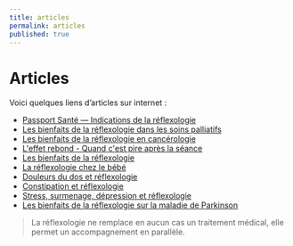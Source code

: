 ```yaml
---
title: articles
permalink: articles
published: true
---
```


# Articles

Voici quelques liens d’articles sur internet :

- [Passport Santé — Indications de la réflexologie][1]
- [Les bienfaits de la réflexologie dans les soins palliatifs][2]
- [Les bienfaits de la réflexologie en cancérologie][3]
- [L'effet rebond - Quand c'est pire après la séance][4]
- [Les bienfaits de la réflexologie][5]
- [La réflexologie chez le bébé][6]
- [Douleurs du dos et réflexologie][7]
- [Constipation et réflexologie][8]
- [Stress, surmenage, dépression et réflexologie][9]
- [Les bienfaits de la réflexologie sur la maladie de Parkinson][10]


> La réflexologie ne remplace en aucun cas un traitement médical, elle permet un accompagnement en parallèle.

[1]: http://www.passeportsante.net/fr/Therapies/Guide/Fiche.aspx?doc=reflexologie_th

[2]: http://www.actmd.org/articles/200902reflexosoinspalliatifsf.htm

[3]: http://www.clicbienetre.com/medecine/sante/les-bienfaits-de-la-reflexologie-en-cancerologie-7592#aqWyTBK5WM3egcJf.01

[4]: http://conscience-et-sante.com/effet-rebond/

[5]: http://vivreaupresent.unblog.fr/2015/12/17/les-3-bienfaits-de-la-reflexologie-plantaire/

[6]: http://www.psycho-bien-etre.be/bien-etre/reflexologie/bienfaits-de-reflexologie-chez-bebe

[7]: http://www.psycho-bien-etre.be/bien-etre/reflexologie/douleurs-musculaires-du-dos-et-reflexologie-plantaire

[8]: http://www.psycho-bien-etre.be/bien-etre/reflexologie/constipation-et-reflexologie-plantaire

[9]: http://www.psycho-bien-etre.be/bien-etre/reflexologie/tension-nerveuse-surmenage-depression-nerveuse-vu-par-la-reflexologie-plantaire

[10]: http://www.psycho-bien-etre.be/bien-etre/reflexologie/les-bienfaits-de-la-reflexologie-plantaire-sur-la-maladie-de-parkinson
